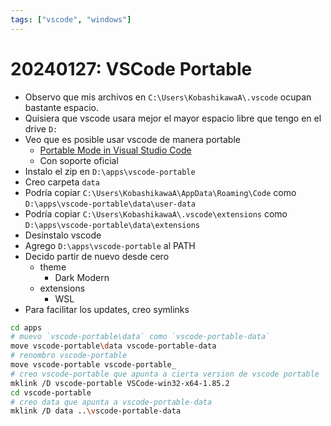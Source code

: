 ```yaml
---
tags: ["vscode", "windows"]
---
```

# 20240127: VSCode Portable

<TagsLinks />

- Observo que mis archivos en `C:\Users\KobashikawaA\.vscode` ocupan bastante espacio.
- Quisiera que vscode usara mejor el mayor espacio libre que tengo en el drive `D:`
- Veo que es posible usar vscode de manera portable
	- [Portable Mode in Visual Studio Code](https://code.visualstudio.com/docs/editor/portable)
	- Con soporte oficial
- Instalo el zip en `D:\apps\vscode-portable`
- Creo carpeta `data`
- Podría copiar `C:\Users\KobashikawaA\AppData\Roaming\Code` como `D:\apps\vscode-portable\data\user-data`
- Podría copiar `C:\Users\KobashikawaA\.vscode\extensions` como `D:\apps\vscode-portable\data\extensions`
- Desinstalo vscode
- Agrego `D:\apps\vscode-portable` al PATH
- Decido partir de nuevo desde cero
	- theme
		- Dark Modern
	- extensions
		- WSL
- Para facilitar los updates, creo symlinks

```sh
cd apps
# muevo `vscode-portable\data` como `vscode-portable-data`
move vscode-portable\data vscode-portable-data
# renombro vscode-portable
move vscode-portable vscode-portable_
# creo vscode-portable que apunta a cierta version de vscode portable
mklink /D vscode-portable VSCode-win32-x64-1.85.2
cd vscode-portable
# creo data que apunta a vscode-portable-data
mklink /D data ..\vscode-portable-data
```